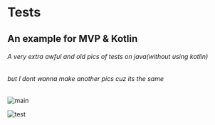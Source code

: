 # Tests

## An example for MVP &amp; Kotlin



###### A very extra awful and old pics of tests on java(without using kotlin) 
######  but I dont wanna make another pics cuz its the same
![main](https://pp.userapi.com/c846120/v846120443/17ebea/2YZ8HA_Ucag.jpg)

![test](https://pp.userapi.com/c849224/v849224443/10df62/_y17bs_Ztm4.jpg)
